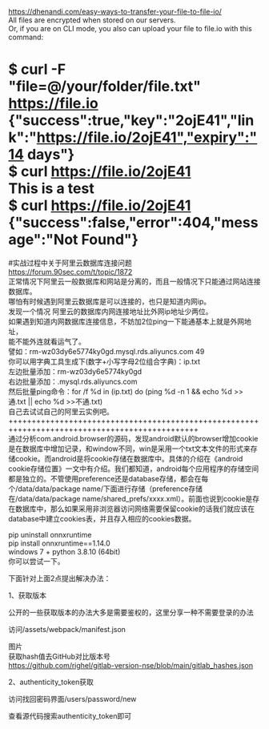https://dhenandi.com/easy-ways-to-transfer-your-file-to-file-io/  
All files are encrypted when stored on our servers.  
Or, if you are on CLI mode, you also can upload your file to file.io with this command:  

$ curl -F "file=@/your/folder/file.txt" https://file.io  
{"success":true,"key":"2ojE41","link":"https://file.io/2ojE41","expiry":"14 days"}  
$ curl https://file.io/2ojE41  
This is a test  
$ curl https://file.io/2ojE41  
{"success":false,"error":404,"message":"Not Found"}  
==============================================================================================  
#实战过程中关于阿里云数据库连接问题  
https://forum.90sec.com/t/topic/1872  
正常情况下阿里云一般数据库和网站是分离的，而且一般情况下只能通过网站连接数据库。  
哪怕有时候遇到阿里云数据库是可以连接的，也只是知道内网ip。  
发现一个情况 阿里云的数据库内网连接地址比外网ip地址少两位。  
如果遇到知道内网数据库连接信息，不妨加2位ping一下能通基本上就是外网地址，  
能不能外连就看运气了。  
譬如：rm-wz03dy6e5774ky0gd.mysql.rds.aliyuncs.com 49  
你可以用字典工具生成下(数字+小写字母2位组合字典)：ip.txt  
左边批量添加：rm-wz03dy6e5774ky0gd  
右边批量添加：.mysql.rds.aliyuncs.com  
然后批量ping命令：for /f %d in (ip.txt) do (ping %d -n 1 && echo %d >>通.txt || echo %d >>不通.txt)  
自己去试试自己的阿里云实例吧。  
+++++++++++++++++++++++++++++++++++++++++++++++++++++++++++++++++++++++++++++++++++++++++++++++  
通过分析com.android.browser的源码，发现android默认的browser增加cookie是在数据库中增加记录，和window不同，win是采用一个txt文本文件的形式来存储cookie。而android是将cookie存储在数据库中。具体的介绍在《android cookie存储位置》一文中有介绍。我们都知道，android每个应用程序的存储空间都是独立的。不管使用preference还是database存储，都会在每个/data/data/package name/下面进行存储（preference存储在/data/data/package name/shared_prefs/xxxx.xml）。前面也说到cookie是存在数据库中，那么如果采用非浏览器访问网络需要保留cookie的话我们就应该在database中建立cookies表，并且存入相应的cookies数据。    

        
pip uninstall onnxruntime  
pip install onnxruntime==1.14.0  
windows 7 + python 3.8.10 (64bit)  
你可以尝试一下。    

下面针对上面2点提出解决办法：  

1、获取版本  

公开的一些获取版本的办法大多是需要鉴权的，这里分享一种不需要登录的办法  

访问/assets/webpack/manifest.json  

图片  
获取hash值去GitHub对比版本号  
https://github.com/righel/gitlab-version-nse/blob/main/gitlab_hashes.json  

2、authenticity_token获取  

访问找回密码界面/users/password/new  

查看源代码搜索authenticity_token即可  
